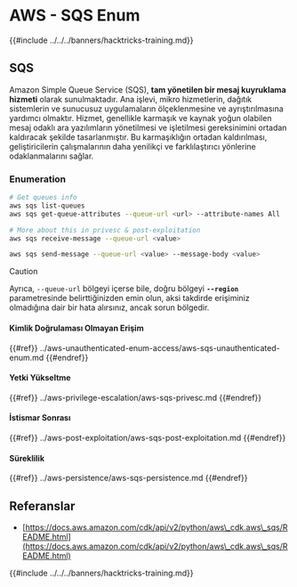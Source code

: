 # AWS - SQS Enum

{{#include ../../../banners/hacktricks-training.md}}

## SQS

Amazon Simple Queue Service (SQS), **tam yönetilen bir mesaj kuyruklama hizmeti** olarak sunulmaktadır. Ana işlevi, mikro hizmetlerin, dağıtık sistemlerin ve sunucusuz uygulamaların ölçeklenmesine ve ayrıştırılmasına yardımcı olmaktır. Hizmet, genellikle karmaşık ve kaynak yoğun olabilen mesaj odaklı ara yazılımların yönetilmesi ve işletilmesi gereksinimini ortadan kaldıracak şekilde tasarlanmıştır. Bu karmaşıklığın ortadan kaldırılması, geliştiricilerin çalışmalarının daha yenilikçi ve farklılaştırıcı yönlerine odaklanmalarını sağlar.

### Enumeration
```bash
# Get queues info
aws sqs list-queues
aws sqs get-queue-attributes --queue-url <url> --attribute-names All

# More about this in privesc & post-exploitation
aws sqs receive-message --queue-url <value>

aws sqs send-message --queue-url <value> --message-body <value>
```
> [!CAUTION]
> Ayrıca, `--queue-url` bölgeyi içerse bile, doğru bölgeyi **`--region`** parametresinde belirttiğinizden emin olun, aksi takdirde erişiminiz olmadığına dair bir hata alırsınız, ancak sorun bölgedir.

#### Kimlik Doğrulaması Olmayan Erişim

{{#ref}}
../aws-unauthenticated-enum-access/aws-sqs-unauthenticated-enum.md
{{#endref}}

#### Yetki Yükseltme

{{#ref}}
../aws-privilege-escalation/aws-sqs-privesc.md
{{#endref}}

#### İstismar Sonrası

{{#ref}}
../aws-post-exploitation/aws-sqs-post-exploitation.md
{{#endref}}

#### Süreklilik

{{#ref}}
../aws-persistence/aws-sqs-persistence.md
{{#endref}}

## Referanslar

- [https://docs.aws.amazon.com/cdk/api/v2/python/aws\_cdk.aws\_sqs/README.html](https://docs.aws.amazon.com/cdk/api/v2/python/aws\_cdk.aws\_sqs/README.html)

{{#include ../../../banners/hacktricks-training.md}}
